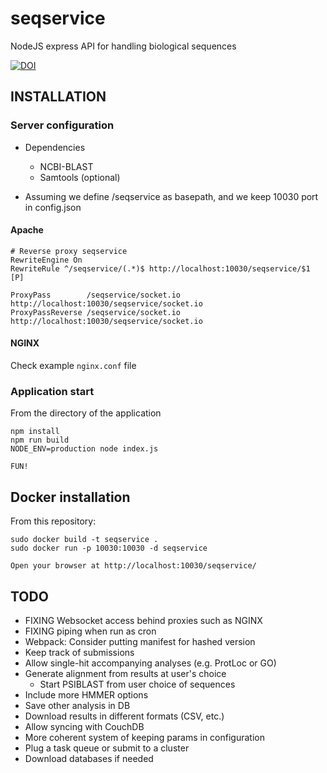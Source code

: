 # seqservice
NodeJS express API for handling biological sequences

[![DOI](https://zenodo.org/badge/29487880.svg)](https://zenodo.org/badge/latestdoi/29487880)

## INSTALLATION

### Server configuration

* Dependencies
	* NCBI-BLAST
	* Samtools (optional)

* Assuming we define /seqservice as basepath, and we keep 10030 port in config.json

#### Apache

	# Reverse proxy seqservice
	RewriteEngine On
	RewriteRule ^/seqservice/(.*)$ http://localhost:10030/seqservice/$1 [P]
	
	ProxyPass        /seqservice/socket.io http://localhost:10030/seqservice/socket.io
	ProxyPassReverse /seqservice/socket.io http://localhost:10030/seqservice/socket.io


#### NGINX

Check example `nginx.conf` file


### Application start

From the directory of the application

	npm install
	npm run build
	NODE_ENV=production node index.js

	FUN!

## Docker installation

From this repository:

	sudo docker build -t seqservice .
	sudo docker run -p 10030:10030 -d seqservice
	
	Open your browser at http://localhost:10030/seqservice/


## TODO
* FIXING Websocket access behind proxies such as NGINX
* FIXING piping when run as cron
* Webpack: Consider putting manifest for hashed version
* Keep track of submissions
* Allow single-hit accompanying analyses (e.g. ProtLoc or GO)
* Generate alignment from results at user's choice
	* Start PSIBLAST from user choice of sequences
* Include more HMMER options
* Save other analysis in DB
* Download results in different formats (CSV, etc.)
* Allow syncing with CouchDB
* More coherent system of keeping params in configuration
* Plug a task queue or submit to a cluster
* Download databases if needed
